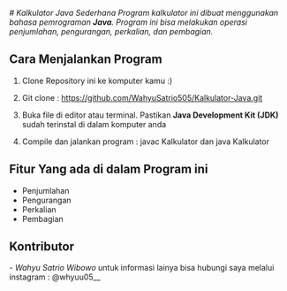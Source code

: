*# Kalkulator Java Sederhana
Program kalkulator ini dibuat menggunakan bahasa pemrograman **Java**. Program ini bisa melakukan operasi penjumlahan, pengurangan, perkalian, dan pembagian.*

## Cara Menjalankan Program 

1. Clone Repository ini ke komputer kamu :)
2. Git clone : https://github.com/WahyuSatrio505/Kalkulator-Java.git

3. Buka file di editor atau terminal. Pastikan **Java Development Kit (JDK)** sudah terinstal di dalam komputer anda

4. Compile dan jalankan program : javac Kalkulator dan java Kalkulator

## Fitur Yang ada di dalam Program ini
- Penjumlahan
- Pengurangan
- Perkalian
- Pembagian

## Kontributor
*- Wahyu Satrio Wibowo*
untuk informasi lainya bisa hubungi saya melalui instagram : @whyuu05__
